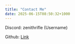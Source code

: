 ```yaml
---
title: "Contact Me"
date: 2025-06-15T08:50:32+1000
---
```


Discord: zenithrifle (Username)

Github: [Link](https://github.com/eli32-vlc)
